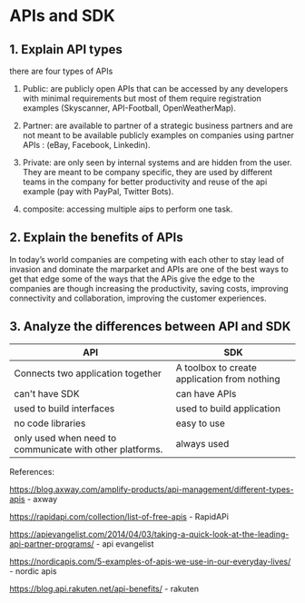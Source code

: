 # APIs and SDK

## 1. Explain API types
there are four types of APIs

1. Public: are publicly open APIs that can be accessed by any developers with minimal requirements but most of them require registration examples (Skyscanner, API-Football, OpenWeatherMap).

2. Partner: are available to partner of a strategic business partners and are not meant to be available publicly examples on companies using partner APIs : (eBay, Facebook, Linkedin).

3. Private: are only seen by internal systems and are hidden from the user. They are meant to be company specific, they are used by different teams in the company for better productivity and reuse of the api example (pay with PayPal, Twitter Bots).

4. composite: accessing multiple aips to perform one task.

## 2. Explain the benefits of APIs

In today’s world companies are competing with each other to stay lead of invasion and dominate the marparket and APIs are one of the best ways to get that edge some of the ways that the APis give the edge to the companies are though increasing the productivity, saving costs, improving connectivity and collaboration, improving the customer experiences.

## 3. Analyze the differences between API and SDK

| API      | SDK |
| ----------- | ----------- |
| Connects two application together       | A toolbox to create application from nothing        |
| can't have SDK   | can have APIs        |
| used to build interfaces   | used to build application        |
| no code libraries   | easy to use        |
| only used when need to communicate with other platforms.  | always used      |


References:

https://blog.axway.com/amplify-products/api-management/different-types-apis - axway

https://rapidapi.com/collection/list-of-free-apis - RapidAPi

https://apievangelist.com/2014/04/03/taking-a-quick-look-at-the-leading-api-partner-programs/ - api evangelist

https://nordicapis.com/5-examples-of-apis-we-use-in-our-everyday-lives/ - nordic apis

https://blog.api.rakuten.net/api-benefits/ - rakuten